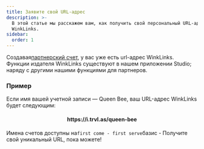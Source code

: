 ```yaml
---
title: Заявите свой URL-адрес
description: >-
  В этой статье мы расскажем вам, как получить свой персональный URL-адрес
  WinkLinks.
sidebar:
  order: 1
---
```

Создавая[партнерский счет](/studio/what-is-studio), у вас уже есть url-адрес WinkLinks. Функции издателя WinkLinks существуют в нашем приложении Studio; наряду с другими нашими функциями для партнеров.

### Пример

Если имя вашей учетной записи — Queen Bee, ваш URL-адрес WinkLinks будет следующим:

<h4 align="center">https://i.trvl.as/queen-bee</h4>


Имена счетов доступны на`first come - first serve`базис - Получите свой уникальный URL, пока можете!

